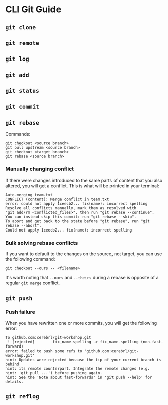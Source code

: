 # CLI Git Guide

## `git clone`

## `git remote`

## `git log`

## `git add`

## `git status`

## `git commit`

## `git rebase`

Commands:

```text
git checkout <source branch>
git pull upstream <source branch>
git checkout <target branch>
git rebase <source branch>
```

### Manually changing conflict

If there were changes introduced to the same parts of content that you also altered, you will get a conflict. This is what will be printed in your terminal:

```text
Auto-merging team.txt
CONFLICT (content): Merge conflict in team.txt
error: could not apply 1ceecb2... fix(name): incorrect spelling
Resolve all conflicts manually, mark them as resolved with
"git add/rm <conflicted_files>", then run "git rebase --continue".
You can instead skip this commit: run "git rebase --skip".
To abort and get back to the state before "git rebase", run "git rebase --abort".
Could not apply 1ceecb2... fix(name): incorrect spelling
```

### Bulk solving rebase conflicts

If you want to default to the changes on the source, not target, you can use the following command:

```text
git checkout --ours -- <filename>
```

It's worth noting that `--ours` and `--theirs` during a rebase is opposite of a regular `git merge` conflict.

## `git push`

### Push failure

When you have rewritten one or more commits, you will get the following error:

```text
To github.com:cerebrl/git-workshop.git
 ! [rejected]        fix_name-spelling -> fix_name-spelling (non-fast-forward)
error: failed to push some refs to 'github.com:cerebrl/git-workshop.git'
hint: Updates were rejected because the tip of your current branch is behind
hint: its remote counterpart. Integrate the remote changes (e.g.
hint: 'git pull ...') before pushing again.
hint: See the 'Note about fast-forwards' in 'git push --help' for details.
```

## `git reflog`
